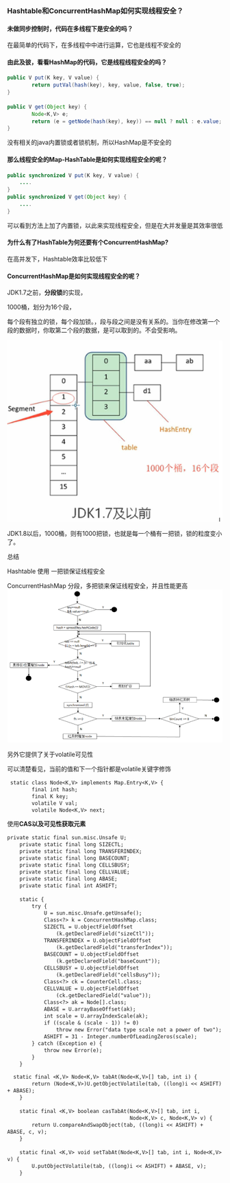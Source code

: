 ### Hashtable和ConcurrentHashMap如何实现线程安全？

#### 未做同步控制时，代码在多线程下是安全的吗？

在最简单的代码下，在多线程中中进行运算，它也是线程不安全的

#### 由此及彼，看看HashMap的代码，它是线程线程安全的吗？

```java
public V put(K key, V value) {
        return putVal(hash(key), key, value, false, true);
}

public V get(Object key) {
        Node<K,V> e;
        return (e = getNode(hash(key), key)) == null ? null : e.value;
}
```

没有相关的java内置锁或者锁机制，所以HashMap是不安全的

#### 那么线程安全的Map-HashTable是如何实现线程安全的呢？

```java
public synchronized V put(K key, V value) {
    ....
}
public synchronized V get(Object key) {
    ....
}
```

可以看到方法上加了内置锁，以此来实现线程安全，但是在大并发量是其效率很低

#### 为什么有了HashTable为何还要有个ConcurrentHashMap?

在高并发下，Hashtable效率比较低下

#### ConcurrentHashMap是如何实现线程安全的呢？

JDK1.7之前，**分段锁**的实现，

1000桶，划分为16个段，

每个段有独立的锁，每个段加锁。，段与段之间是没有关系的。当你在修改第一个段的数据时，你取第二个段的数据，是可以取到的。不会受影响。

![](/assets/12389dsahaj.png)

JDK1.8以后，1000桶，则有1000把锁，也就是每一个桶有一把锁，锁的粒度变小了。

总结

Hashtable 使用 一把锁保证线程安全

ConcurrentHashMap 分段，多把锁来保证线程安全，并且性能更高![](/assets/12389qhd.png)

另外它提供了关于volatile可见性

可以清楚看见，当前的值和下一个指针都是volatile关键字修饰

```
 static class Node<K,V> implements Map.Entry<K,V> {
        final int hash;
        final K key;
        volatile V val;
        volatile Node<K,V> next;
```

使用**CAS以及可见性获取元素**

```
private static final sun.misc.Unsafe U;
    private static final long SIZECTL;
    private static final long TRANSFERINDEX;
    private static final long BASECOUNT;
    private static final long CELLSBUSY;
    private static final long CELLVALUE;
    private static final long ABASE;
    private static final int ASHIFT;

    static {
        try {
            U = sun.misc.Unsafe.getUnsafe();
            Class<?> k = ConcurrentHashMap.class;
            SIZECTL = U.objectFieldOffset
                (k.getDeclaredField("sizeCtl"));
            TRANSFERINDEX = U.objectFieldOffset
                (k.getDeclaredField("transferIndex"));
            BASECOUNT = U.objectFieldOffset
                (k.getDeclaredField("baseCount"));
            CELLSBUSY = U.objectFieldOffset
                (k.getDeclaredField("cellsBusy"));
            Class<?> ck = CounterCell.class;
            CELLVALUE = U.objectFieldOffset
                (ck.getDeclaredField("value"));
            Class<?> ak = Node[].class;
            ABASE = U.arrayBaseOffset(ak);
            int scale = U.arrayIndexScale(ak);
            if ((scale & (scale - 1)) != 0)
                throw new Error("data type scale not a power of two");
            ASHIFT = 31 - Integer.numberOfLeadingZeros(scale);
        } catch (Exception e) {
            throw new Error(e);
        }
    }
```

```
  static final <K,V> Node<K,V> tabAt(Node<K,V>[] tab, int i) {
        return (Node<K,V>)U.getObjectVolatile(tab, ((long)i << ASHIFT) + ABASE);
    }

    static final <K,V> boolean casTabAt(Node<K,V>[] tab, int i,
                                        Node<K,V> c, Node<K,V> v) {
        return U.compareAndSwapObject(tab, ((long)i << ASHIFT) + ABASE, c, v);
    }

    static final <K,V> void setTabAt(Node<K,V>[] tab, int i, Node<K,V> v) {
        U.putObjectVolatile(tab, ((long)i << ASHIFT) + ABASE, v);
    }
```



